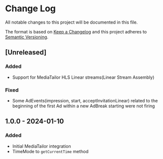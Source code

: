 # Change Log

All notable changes to this project will be documented in this file.

The format is based on [Keep a Changelog](http://keepachangelog.com/)
and this project adheres to [Semantic Versioning](http://semver.org/).

## [Unreleased]

### Added
- Support for MediaTailor HLS Linear streams(Linear Stream Assembly)

### Fixed
- Some AdEvents(impression, start, acceptInvitationLinear) related to the beginning of the first Ad within a new AdBreak starting were not firing

## 1.0.0 - 2024-01-10

### Added

- Initial MediaTailor integration
- TimeMode to `getCurrentTime` method
